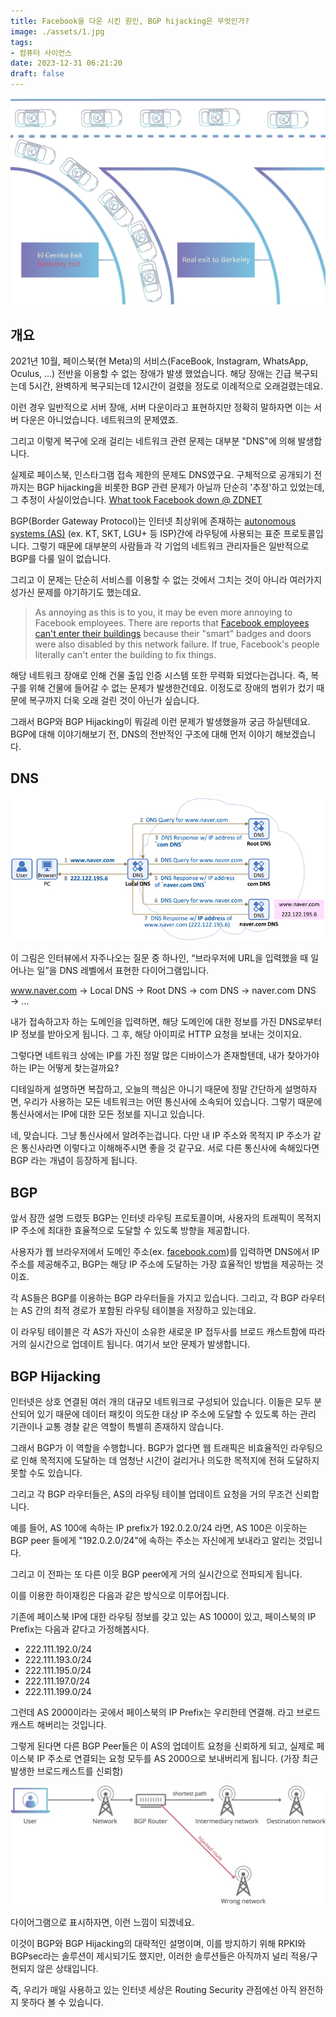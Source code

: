 ```yaml
---
title: Facebook을 다운 시킨 원인, BGP hijacking은 무엇인가?
image: ./assets/1.jpg
tags:
- 컴퓨터 사이언스
date: 2023-12-31 06:21:20
draft: false
---
```


![hero](assets/1.jpg)

## 개요

2021년 10월, 페이스북(현 Meta)의 서비스(FaceBook, Instagram, WhatsApp, Oculus, ...) 전반을 이용할 수 없는 장애가 발생 했었습니다. 해당 장애는 긴급 복구되는데 5시간, 완벽하게 복구되는데 12시간이 걸렸을 정도로 이례적으로 오래걸렸는데요.

이런 경우 일반적으로 서버 장애, 서버 다운이라고 표현하지만 정확히 말하자면 이는 서버 다운은 아니었습니다. 네트워크의 문제였죠.

그리고 이렇게 복구에 오래 걸리는 네트워크 관련 문제는 대부분 "DNS"에 의해 발생합니다.

실제로 페이스북, 인스타그램 접속 제한의 문제도 DNS였구요. 구체적으로 공개되기 전 까지는 BGP hijacking을 비롯한 BGP 관련 문제가 아닐까 단순히 '추정'하고 있었는데, 그 추정이 사실이었습니다. [What took Facebook down @ ZDNET](https://www.zdnet.com/article/what-took-facebook-down-major-global-outage-drags-on)

BGP(Border Gateway Protocol)는 인터넷 최상위에 존재하는 [autonomous systems (AS)](https://people.cs.rutgers.edu/~pxk/352/notes/autonomous_systems.html) (ex. KT, SKT, LGU+ 등 ISP)간에 라우팅에 사용되는 표준 프로토콜입니다. 그렇기 때문에 대부분의 사람들과 각 기업의 네트워크 관리자들은 일반적으로 BGP를 다룰 일이 없습니다.

그리고 이 문제는 단순히 서비스를 이용할 수 없는 것에서 그치는 것이 아니라 여러가지 성가신 문제를 야기하기도 했는데요.

> As annoying as this is to you, it may be even more annoying to Facebook employees. There are reports that [Facebook employees can't enter their buildings](https://twitter.com/sheeraf/status/1445099150316503057?s=21) because their "smart" badges and doors were also disabled by this network failure. If true, Facebook's people literally can't enter the building to fix things.

해당 네트워크 장애로 인해 건물 출입 인증 시스템 또한 무력화 되었다는겁니다. 즉, 복구를 위해 건물에 들어갈 수 없는 문제가 발생한건데요. 이정도로 장애의 범위가 컸기 때문에 복구까지 더욱 오래 걸린 것이 아닌가 싶습니다.

그래서 BGP와 BGP Hijacking이 뭐길레 이런 문제가 발생했을까 궁금 하실텐데요. BGP에 대해 이야기해보기 전, DNS의 전반적인 구조에 대해 먼저 이야기 해보겠습니다.

## DNS

![dns](assets/2.png)

이 그림은 인터뷰에서 자주나오는 질문 중 하나인, “브라우저에 URL을 입력했을 때 일어나는 일”을 DNS 레벨에서 표현한 다이어그램입니다.

www.naver.com → Local DNS → Root DNS → com DNS → naver.com DNS → ...

내가 접속하고자 하는 도메인을 입력하면, 해당 도메인에 대한 정보를 가진 DNS로부터 IP 정보를 받아오게 됩니다. 그 후, 해당 아이피로 HTTP 요청을 보내는 것이지요.

그렇다면 네트워크 상에는 IP를 가진 정말 많은 디바이스가 존재할텐데, 내가 찾아가야 하는 IP는 어떻게 찾는걸까요?

디테일하게 설명하면 복잡하고, 오늘의 핵심은 아니기 때문에 정말 간단하게 설명하자면, 우리가 사용하는 모든 네트워크는 어떤 통신사에 소속되어 있습니다. 그렇기 때문에 통신사에서는 IP에 대한 모든 정보를 지니고 있습니다.

네, 맞습니다. 그냥 통신사에서 알려주는겁니다. 다만 내 IP 주소와 목적지 IP 주소가 같은 통신사라면 이렇다고 이해해주시면 좋을 것 같구요. 서로 다른 통신사에 속해있다면 BGP 라는 개념이 등장하게 됩니다.

## BGP

앞서 잠깐 설명 드렸듯 BGP는 인터넷 라우팅 프로토콜이며, 사용자의 트래픽이 목적지 IP 주소에 최대한 효율적으로 도달할 수 있도록 방향을 제공합니다.

사용자가 웹 브라우저에서 도메인 주소(ex. [facebook.com](facebook.com))를 입력하면 DNS에서 IP 주소를 제공해주고, BGP는 해당 IP 주소에 도달하는 가장 효율적인 방법을 제공하는 것이죠.

각 AS들은 BGP를 이용하는 BGP 라우터들을 가지고 있습니다. 그리고, 각 BGP 라우터는 AS 간의 최적 경로가 포함된 라우팅 테이블을 저장하고 있는데요.

이 라우팅 테이블은 각 AS가 자신이 소유한 새로운 IP 접두사를 브로드 캐스트함에 따라 거의 실시간으로 업데이트 됩니다. 여기서 보안 문제가 발생합니다.

## BGP Hijacking

인터넷은 상호 연결된 여러 개의 대규모 네트워크로 구성되어 있습니다. 이들은 모두 분산되어 있기 때문에 데이터 패킷이 의도한 대상 IP 주소에 도달할 수 있도록 하는 관리 기관이나 교통 경찰 같은 역할이 특별히 존재하지 않습니다.

그래서 BGP가 이 역할을 수행합니다. BGP가 없다면 웹 트래픽은 비효율적인 라우팅으로 인해 목적지에 도달하는 데 엄청난 시간이 걸리거나 의도한 목적지에 전혀 도달하지 못할 수도 있습니다.

그리고 각 BGP 라우터들은, AS의 라우팅 테이블 업데이트 요청을 거의 무조건 신뢰합니다.

예를 들어, AS 100에 속하는 IP prefix가 192.0.2.0/24 라면, AS 100은 이웃하는 BGP peer 들에게 "192.0.2.0/24"에 속하는 주소는 자신에게 보내라고 알리는 것입니다.

그리고 이 전파는 또 다른 이웃 BGP peer에게 거의 실시간으로 전파되게 됩니다.

이를 이용한 하이재킹은 다음과 같은 방식으로 이루어집니다.

기존에 페이스북 IP에 대한 라우팅 정보를 갖고 있는 AS 1000이 있고, 페이스북의 IP Prefix는 다음과 같다고 가정해봅시다.

- 222.111.192.0/24
- 222.111.193.0/24
- 222.111.195.0/24
- 222.111.197.0/24
- 222.111.199.0/24

그런데 AS 2000이라는 곳에서 페이스북의 IP Prefix는 우리한테 연결해. 라고 브로드캐스트 해버리는 것입니다.

그렇게 된다면 다른 BGP Peer들은 이 AS의 업데이트 요청을 신뢰하게 되고, 실제로 페이스북 IP 주소로 연결되는 요청 모두를 AS 2000으로 보내버리게 됩니다. (가장 최근 발생한 브로드캐스트를 신뢰함)

![bgp hijacking](assets/3.jpg)

다이어그램으로 표시하자면, 이런 느낌이 되겠네요.

이것이 BGP와 BGP Hijacking의 대략적인 설명이며, 이를 방지하기 위해 RPKI와 BGPsec라는 솔루션이 제시되기도 했지만, 이러한 솔루션들은 아직까지 널리 적용/구현되지 않은 상태입니다.

즉, 우리가 매일 사용하고 있는 인터넷 세상은 Routing Security 관점에선 아직 완전하지 못하다 볼 수 있습니다.